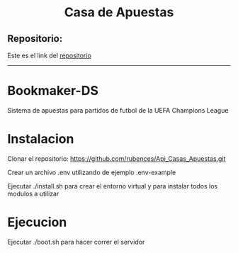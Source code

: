 <h1 align="center">Casa de Apuestas</h1>

<h2>Repositorio:</h2>

Este es el link del [repositorio]()
***










# Bookmaker-DS
Sistema de apuestas para partidos de futbol de la UEFA Champions League 

# Instalacion
Clonar el repositorio: https://github.com/rubences/Api_Casas_Apuestas.git

Crear un archivo .env utilizando de ejemplo .env-example

Ejecutar ./install.sh para crear el entorno virtual y para instalar todos los modulos a utilizar

# Ejecucion 
Ejecutar ./boot.sh para hacer correr el servidor
